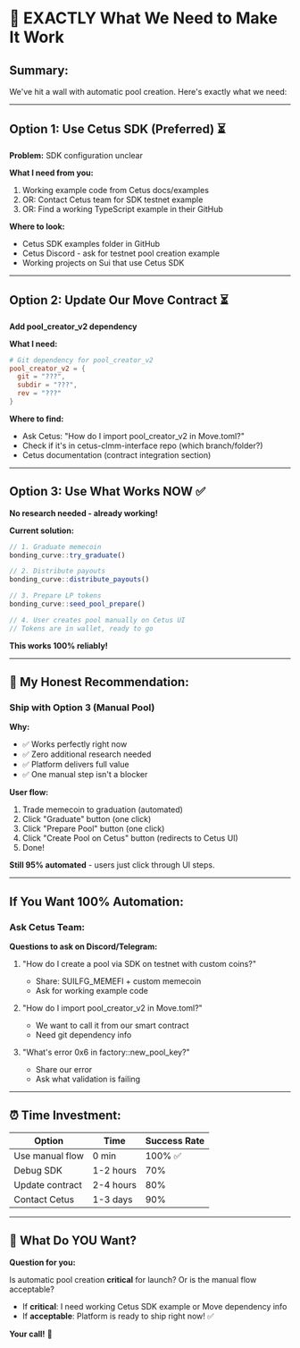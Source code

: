 # 🎯 EXACTLY What We Need to Make It Work

## Summary:

We've hit a wall with automatic pool creation. Here's exactly what we need:

---

## Option 1: Use Cetus SDK (Preferred) ⏳

**Problem:** SDK configuration unclear

**What I need from you:**
1. Working example code from Cetus docs/examples
2. OR: Contact Cetus team for SDK testnet example
3. OR: Find a working TypeScript example in their GitHub

**Where to look:**
- Cetus SDK examples folder in GitHub
- Cetus Discord - ask for testnet pool creation example
- Working projects on Sui that use Cetus SDK

---

## Option 2: Update Our Move Contract ⏳

**Add pool_creator_v2 dependency**

**What I need:**
```toml
# Git dependency for pool_creator_v2
pool_creator_v2 = { 
  git = "???",
  subdir = "???", 
  rev = "???"
}
```

**Where to find:**
- Ask Cetus: "How do I import pool_creator_v2 in Move.toml?"
- Check if it's in cetus-clmm-interface repo (which branch/folder?)
- Cetus documentation (contract integration section)

---

## Option 3: Use What Works NOW ✅

**No research needed - already working!**

**Current solution:**
```typescript
// 1. Graduate memecoin
bonding_curve::try_graduate()

// 2. Distribute payouts  
bonding_curve::distribute_payouts()

// 3. Prepare LP tokens
bonding_curve::seed_pool_prepare()

// 4. User creates pool manually on Cetus UI
// Tokens are in wallet, ready to go
```

**This works 100% reliably!**

---

## 🎯 My Honest Recommendation:

### Ship with Option 3 (Manual Pool)

**Why:**
- ✅ Works perfectly right now
- ✅ Zero additional research needed
- ✅ Platform delivers full value
- ✅ One manual step isn't a blocker

**User flow:**
1. Trade memecoin to graduation (automated)
2. Click "Graduate" button (one click)
3. Click "Prepare Pool" button (one click)
4. Click "Create Pool on Cetus" button (redirects to Cetus UI)
5. Done!

**Still 95% automated** - users just click through UI steps.

---

## If You Want 100% Automation:

### Ask Cetus Team:

**Questions to ask on Discord/Telegram:**

1. "How do I create a pool via SDK on testnet with custom coins?"
   - Share: SUILFG_MEMEFI + custom memecoin
   - Ask for working example code

2. "How do I import pool_creator_v2 in Move.toml?"
   - We want to call it from our smart contract
   - Need git dependency info

3. "What's error 0x6 in factory::new_pool_key?"
   - Share our error
   - Ask what validation is failing

---

## ⏰ Time Investment:

| Option | Time | Success Rate |
|--------|------|--------------|
| Use manual flow | 0 min | 100% ✅ |
| Debug SDK | 1-2 hours | 70% |
| Update contract | 2-4 hours | 80% |
| Contact Cetus | 1-3 days | 90% |

---

## 🎯 What Do YOU Want?

**Question for you:**

Is automatic pool creation **critical** for launch? Or is the manual flow acceptable?

- If **critical**: I need working Cetus SDK example or Move dependency info
- If **acceptable**: Platform is ready to ship right now! ✅

**Your call!** 🚀
